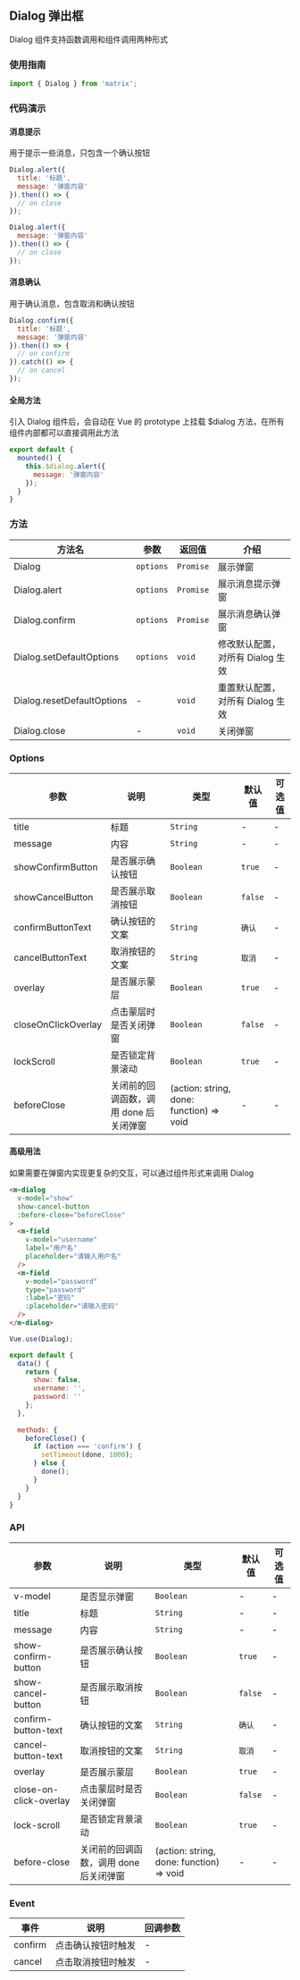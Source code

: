 ## Dialog 弹出框
Dialog 组件支持函数调用和组件调用两种形式

### 使用指南

```js
import { Dialog } from 'matrix';
```

### 代码演示

#### 消息提示
用于提示一些消息，只包含一个确认按钮

```javascript
Dialog.alert({
  title: '标题',
  message: '弹窗内容'
}).then(() => {
  // on close
});

Dialog.alert({
  message: '弹窗内容'
}).then(() => {
  // on close
});
```

#### 消息确认
用于确认消息，包含取消和确认按钮

```javascript
Dialog.confirm({
  title: '标题',
  message: '弹窗内容'
}).then(() => {
  // on confirm
}).catch(() => {
  // on cancel
});
```

#### 全局方法
引入 Dialog 组件后，会自动在 Vue 的 prototype 上挂载 $dialog 方法，在所有组件内部都可以直接调用此方法

```js
export default {
  mounted() {
    this.$dialog.alert({
      message: '弹窗内容'
    });
  }
}
```

### 方法

| 方法名 | 参数 | 返回值 | 介绍 |
|-----------|-----------|-----------|-------------|
| Dialog | `options` | `Promise` | 展示弹窗 |
| Dialog.alert | `options` | `Promise` | 展示消息提示弹窗 |
| Dialog.confirm | `options` | `Promise` | 展示消息确认弹窗 |
| Dialog.setDefaultOptions | `options` | `void` | 修改默认配置，对所有 Dialog 生效 |
| Dialog.resetDefaultOptions | - | `void` | 重置默认配置，对所有 Dialog 生效 |
| Dialog.close | - | `void` | 关闭弹窗 |

### Options

| 参数 | 说明 | 类型 | 默认值 | 可选值 |
|-----------|-----------|-----------|-------------|-------------|
| title | 标题 | `String` | - | - |
| message | 内容 | `String` | - | - |
| showConfirmButton | 是否展示确认按钮 | `Boolean` |  `true` | - |
| showCancelButton | 是否展示取消按钮 | `Boolean` |  `false` | - |
| confirmButtonText | 确认按钮的文案 | `String` |  `确认` | - |
| cancelButtonText | 取消按钮的文案 | `String` | `取消` | - |
| overlay | 是否展示蒙层 | `Boolean` | `true` | - |
| closeOnClickOverlay | 点击蒙层时是否关闭弹窗 | `Boolean` | `false` | - |
| lockScroll | 是否锁定背景滚动 | `Boolean` | `true` | - |
| beforeClose | 关闭前的回调函数，调用 done 后关闭弹窗 | (action: string, done: function) => void | - | - |


#### 高级用法
如果需要在弹窗内实现更复杂的交互，可以通过组件形式来调用 Dialog

```html
<m-dialog
  v-model="show"
  show-cancel-button
  :before-close="beforeClose"
>
  <m-field
    v-model="username"
    label="用户名"
    placeholder="请输入用户名"
  />
  <m-field
    v-model="password"
    type="password"
    :label="密码"
    :placeholder="请输入密码"
  />
</m-dialog>
```

```js
Vue.use(Dialog);

export default {
  data() {
    return {
      show: false,
      username: '',
      password: ''
    };
  },
  
  methods: {
    beforeClose() {
      if (action === 'confirm') {
        setTimeout(done, 1000);
      } else {
        done();
      }
    }
  }
}
```

### API

| 参数 | 说明 | 类型 | 默认值 | 可选值 |
|-----------|-----------|-----------|-------------|-------------|
| v-model | 是否显示弹窗 | `Boolean` | - | - |
| title | 标题 | `String` | - | - |
| message | 内容 | `String` | - | - |
| show-confirm-button | 是否展示确认按钮 | `Boolean` |  `true` | - |
| show-cancel-button | 是否展示取消按钮 | `Boolean` |  `false` | - |
| confirm-button-text | 确认按钮的文案 | `String` |  `确认` | - |
| cancel-button-text | 取消按钮的文案 | `String` | `取消` | - |
| overlay | 是否展示蒙层 | `Boolean` | `true` | - |
| close-on-click-overlay | 点击蒙层时是否关闭弹窗 | `Boolean` | `false` | - |
| lock-scroll | 是否锁定背景滚动 | `Boolean` | `true` | - |
| before-close | 关闭前的回调函数，调用 done 后关闭弹窗 | (action: string, done: function) => void | - | - |

### Event

| 事件 | 说明 | 回调参数 |
|-----------|-----------|-----------|
| confirm | 点击确认按钮时触发 | - |
| cancel | 点击取消按钮时触发 | - |